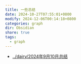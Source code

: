 ```yaml
---
title: 一些总结
date: 2024-10-27T07:55:01+0800
modify: 2024-12-06T00:14:18+0800
categories: graph
dir: Obsidian
share: true
tags:
  - graph
---
```


- [../dairy/2024年9月10月总结](../dairy/2024%E5%B9%B49%E6%9C%8810%E6%9C%88%E6%80%BB%E7%BB%93.md)